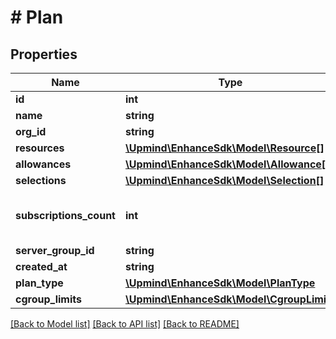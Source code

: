 # # Plan

## Properties

Name | Type | Description | Notes
------------ | ------------- | ------------- | -------------
**id** | **int** |  |
**name** | **string** |  |
**org_id** | **string** |  |
**resources** | [**\Upmind\EnhanceSdk\Model\Resource[]**](Resource.md) |  |
**allowances** | [**\Upmind\EnhanceSdk\Model\Allowance[]**](Allowance.md) |  |
**selections** | [**\Upmind\EnhanceSdk\Model\Selection[]**](Selection.md) |  |
**subscriptions_count** | **int** | The number of subscriptions to this plan. |
**server_group_id** | **string** |  | [optional]
**created_at** | **string** |  |
**plan_type** | [**\Upmind\EnhanceSdk\Model\PlanType**](PlanType.md) |  |
**cgroup_limits** | [**\Upmind\EnhanceSdk\Model\CgroupLimits**](CgroupLimits.md) |  | [optional]

[[Back to Model list]](../../README.md#models) [[Back to API list]](../../README.md#endpoints) [[Back to README]](../../README.md)
